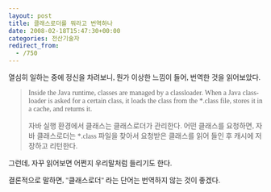 ```yaml
---
layout: post
title: 클래스로더를 뭐라고 번역하나
date: 2008-02-18T15:47:30+00:00
categories: 전산기술자
redirect_from:
  - /750
---
```


<SPAN lang=EN-US ><FONT face=바탕체>열심히 일하는 중에 정신을 차려보니, 뭔가 이상한 느낌이 들어, 번역한 것을 읽어보았다.

</FONT>

<BLOCKQUOTE><FONT face=바탕체><SPAN lang=EN-US >Inside the Java runtime, classes are managed by a classloader. When a Java classloader is asked for a certain class, it loads the class from the *.class file, stores it in a cache, and returns it. </SPAN> <?xml:namespace prefix = o ns = "urn:schemas-microsoft-com:office:office" /><o:p></o:p></FONT><SPAN ><FONT face="'BatangChe', ' Serif'"><!--StartFragment-->

<P class=바탕글><SPAN ><FONT face="'BatangChe', Serif">자바 실행 환경에서 클래스는 클래스로더가 관리한다. 어떤 클래스를 요청하면, 자바 클래스로더는 *.class 파일을 찾아서 요청받은 클래스를 읽어 들인 후 캐시에 저장하고 리턴한다.</FONT> </SPAN></P></FONT></SPAN></BLOCKQUOTE>

<P class=바탕글></SPAN><SPAN ><FONT face="'BatangChe', ' Serif'">그런데, 자꾸 읽어보면 어쩐지 우리말처럼 들리기도 한다.

결론적으로 말하면, "클래스로더" 라는 단어는 번역하지 않는 것이 좋겠다.</FONT></SPAN></P>
